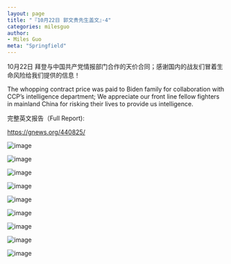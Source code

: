 ```yaml
---
layout: page
title: "『10月22日 郭文贵先生盖文』·4"
categories: milesguo
author:
- Miles Guo
meta: "Springfield"
---
```


10月22日 拜登与中国共产党情报部门合作的天价合同；感谢国内的战友们冒着生命风险给我们提供的信息！

The whopping contract price was paid to Biden family for collaboration with CCP’s intelligence department;
We appreciate our front line fellow fighters in mainland China for risking their lives to provide us intelligence.

完整英文报告（Full Report):

https://gnews.org/440825/ 

![image](../../../../image/milesguo/2020_10_22_Miles_Guo_Getter_4_1.jpeg)

![image](../../../../image/milesguo/2020_10_22_Miles_Guo_Getter_4_2.jpeg)

![image](../../../../image/milesguo/2020_10_22_Miles_Guo_Getter_4_3.jpeg)

![image](../../../../image/milesguo/2020_10_22_Miles_Guo_Getter_4_4.jpeg)

![image](../../../../image/milesguo/2020_10_22_Miles_Guo_Getter_4_5.jpeg)

![image](../../../../image/milesguo/2020_10_22_Miles_Guo_Getter_4_6.jpeg)

![image](../../../../image/milesguo/2020_10_22_Miles_Guo_Getter_4_7.jpeg)

![image](../../../../image/milesguo/2020_10_22_Miles_Guo_Getter_4_8.jpeg)

![image](../../../../image/milesguo/2020_10_22_Miles_Guo_Getter_4_9.jpeg)
